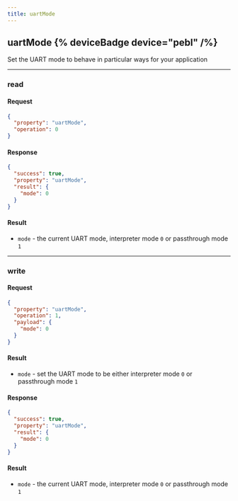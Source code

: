 ```yaml
---
title: uartMode
---
```


## uartMode {% deviceBadge device="pebl" /%} 
Set the UART mode to behave in particular ways for your application

------------------------------------------------------------------------------------------------------------------

### read

#### Request
```json
{
  "property": "uartMode",
  "operation": 0
}
```

#### Response
```json
{
  "success": true,
  "property": "uartMode",
  "result": {
    "mode": 0
  }
}
```

#### Result
- `mode` - the current UART mode, interpreter mode `0` or passthrough mode `1`

------------------------------------------------------------------------------------------------------------------

### write

#### Request
```json
{
  "property": "uartMode",
  "operation": 1,
  "payload": {
    "mode": 0
  }
}
```

#### Result
- `mode` - set the UART mode to be either interpreter mode `0` or passthrough mode `1`

#### Response
```json
{
  "success": true,
  "property": "uartMode",
  "result": {
    "mode": 0
  }
}
```

#### Result
- `mode` - the current UART mode, interpreter mode `0` or passthrough mode `1`